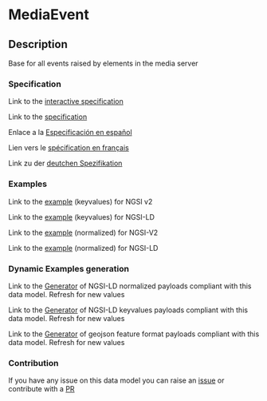 # MediaEvent

## Description 

Base for all events raised by elements in the media server
### Specification

Link to the [interactive specification](https://swagger.lab.fiware.org/?url=https://smart-data-models.github.io/dataModel.Multimedia/MediaEvent/swagger.yaml)

Link to the [specification](https://smart-data-models.github.io/dataModel.Multimedia/MediaEvent/doc/spec.md)

Enlace a la [Especificación en español](https://smart-data-models.github.io/dataModel.Multimedia/MediaEvent/doc/spec_ES.md)

Lien vers le [spécification en français](https://smart-data-models.github.io/dataModel.Multimedia/MediaEvent/doc/spec_FR.md)

Link zu der [deutchen Spezifikation](https://smart-data-models.github.io/dataModel.Multimedia/MediaEvent/doc/spec_DE.md)
### Examples

Link to the [example](https://smart-data-models.github.io/dataModel.Multimedia/MediaEvent/examples/example.json) (keyvalues) for NGSI v2

Link to the [example](https://smart-data-models.github.io/dataModel.Multimedia/MediaEvent/examples/example.jsonld) (keyvalues) for NGSI-LD

Link to the [example](https://smart-data-models.github.io/dataModel.Multimedia/MediaEvent/examples/example-normalized.json) (normalized) for NGSI-V2

Link to the [example](https://smart-data-models.github.io/dataModel.Multimedia/MediaEvent/examples/example-normalized.jsonld) (normalized) for NGSI-LD
### Dynamic Examples generation

Link to the [Generator](https://smartdatamodels.org/extra/ngsi-ld_generator_v0.92.php?schemaUrl=https://raw.githubusercontent.com/smart-data-models/dataModel.Multimedia/master/MediaEvent/schema.json&email=info@smartdatamodels.org) of NGSI-LD normalized payloads compliant with this data model. Refresh for new values

Link to the [Generator](https://smartdatamodels.org/extra/ngsi-ld_generator_keyvalues_v0.92.php?schemaUrl=https://raw.githubusercontent.com/smart-data-models/dataModel.Multimedia/master/MediaEvent/schema.json&email=info@smartdatamodels.org) of NGSI-LD keyvalues payloads compliant with this data model. Refresh for new values

Link to the [Generator](https://smartdatamodels.org/extra/geojson_features_generator_v1.0.php?schemaUrl=https://raw.githubusercontent.com/smart-data-models/dataModel.Multimedia/master/MediaEvent/schema.json&email=info@smartdatamodels.org) of geojson feature format payloads compliant with this data model. Refresh for new values
### Contribution

 If you have any issue on this data model you can raise an [issue](https://github.com/smart-data-models/dataModel.Multimedia/issues)  or contribute with a [PR](https://github.com/smart-data-models/dataModel.Multimedia/pulls)